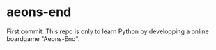 # aeons-end
First commit.
This repo is only to learn Python by developping a online boardgame "Aeons-End".